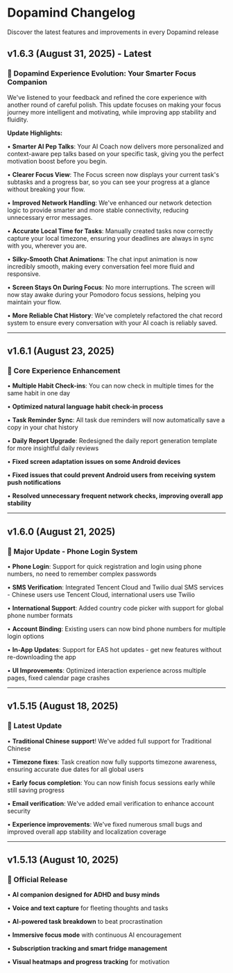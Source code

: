 # Dopamind Changelog

Discover the latest features and improvements in every Dopamind release

## v1.6.3 (August 31, 2025) - Latest

### 🚀 Dopamind Experience Evolution: Your Smarter Focus Companion

We've listened to your feedback and refined the core experience with another round of careful polish. This update focuses on making your focus journey more intelligent and motivating, while improving app stability and fluidity.

**Update Highlights:**

• **Smarter AI Pep Talks**: Your AI Coach now delivers more personalized and context-aware pep talks based on your specific task, giving you the perfect motivation boost before you begin.

• **Clearer Focus View**: The Focus screen now displays your current task's subtasks and a progress bar, so you can see your progress at a glance without breaking your flow.

• **Improved Network Handling**: We've enhanced our network detection logic to provide smarter and more stable connectivity, reducing unnecessary error messages.

• **Accurate Local Time for Tasks**: Manually created tasks now correctly capture your local timezone, ensuring your deadlines are always in sync with you, wherever you are.

• **Silky-Smooth Chat Animations**: The chat input animation is now incredibly smooth, making every conversation feel more fluid and responsive.

• **Screen Stays On During Focus**: No more interruptions. The screen will now stay awake during your Pomodoro focus sessions, helping you maintain your flow.

• **More Reliable Chat History**: We've completely refactored the chat record system to ensure every conversation with your AI coach is reliably saved.

---

## v1.6.1 (August 23, 2025)

### 🔧 Core Experience Enhancement

• **Multiple Habit Check-ins**: You can now check in multiple times for the same habit in one day

• **Optimized natural language habit check-in process**

• **Task Reminder Sync**: All task due reminders will now automatically save a copy in your chat history

• **Daily Report Upgrade**: Redesigned the daily report generation template for more insightful daily reviews

• **Fixed screen adaptation issues on some Android devices**

• **Fixed issues that could prevent Android users from receiving system push notifications**

• **Resolved unnecessary frequent network checks, improving overall app stability**

---

## v1.6.0 (August 21, 2025)

### 📱 Major Update - Phone Login System

• **Phone Login**: Support for quick registration and login using phone numbers, no need to remember complex passwords

• **SMS Verification**: Integrated Tencent Cloud and Twilio dual SMS services - Chinese users use Tencent Cloud, international users use Twilio

• **International Support**: Added country code picker with support for global phone number formats

• **Account Binding**: Existing users can now bind phone numbers for multiple login options

• **In-App Updates**: Support for EAS hot updates - get new features without re-downloading the app

• **UI Improvements**: Optimized interaction experience across multiple pages, fixed calendar page crashes

---

## v1.5.15 (August 18, 2025)

### 🔄 Latest Update

• **Traditional Chinese support**! We've added full support for Traditional Chinese

• **Timezone fixes**: Task creation now fully supports timezone awareness, ensuring accurate due dates for all global users

• **Early focus completion**: You can now finish focus sessions early while still saving progress

• **Email verification**: We've added email verification to enhance account security

• **Experience improvements**: We've fixed numerous small bugs and improved overall app stability and localization coverage

---

## v1.5.13 (August 10, 2025)

### 🎉 Official Release

• **AI companion designed for ADHD and busy minds**

• **Voice and text capture** for fleeting thoughts and tasks

• **AI-powered task breakdown** to beat procrastination

• **Immersive focus mode** with continuous AI encouragement

• **Subscription tracking and smart fridge management**

• **Visual heatmaps and progress tracking** for motivation